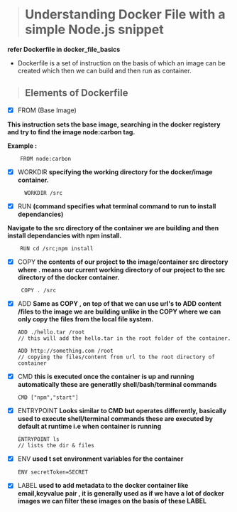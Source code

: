 > # Understanding Docker File with a simple Node.js snippet


****refer Dockerfile in docker_file_basics****

- Dockerfile is a set of instruction on the basis of which an image can be created which then we can build and then run as container.


> ## Elements of Dockerfile

- [x] FROM (Base Image)

****This instruction sets the base image, searching in the docker registery and try to find the image node:carbon tag.****

****Example :****

        FROM node:carbon

- [x] WORKDIR ****specifying the working directory for the docker/image container.****


        WORKDIR /src

- [x] RUN ****(command specifies what terminal command to run to install dependancies)****

****Navigate to the src directory of the container we are building and then install dependancies with npm install.****

        RUN cd /src;npm install

- [x] COPY ****the contents of our project to the image/container src directory where . means our current working directory of our project to the src directory of the docker container.****

       COPY . /src

- [x] ADD ****Same as COPY , on top of that we can use url's to ADD content /files to the image we are building unlike in the COPY where we can only copy the files from the local file system.****

      ADD ./hello.tar /root
      // this will add the hello.tar in the root folder of the container.

      ADD http://something.com /root
      // copying the files/content from url to the root directory of container


- [x] CMD ****this is executed once the container is up and running automatically these are generatlly shell/bash/terminal commands****

      CMD ["npm","start"]

- [x] ENTRYPOINT ****Looks similar to CMD but operates differently, basically used to execute shell/terminal commands these are executed by default at runtime i.e when container is running****

      ENTRYPOINT ls
      // lists the dir & files


- [x] ENV ****used t set environment variables for the container****

      ENV secretToken=SECRET

- [x] LABEL ****used to add metadata to the docker container like email,keyvalue pair , it is generally used as if we have a lot of docker images we can filter these images on the basis of these LABEL****

